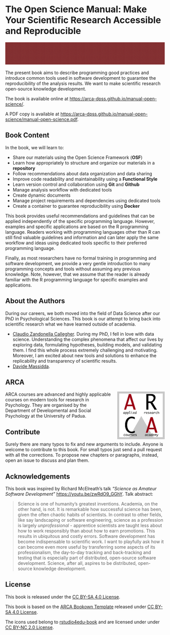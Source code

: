 
<!-- README.md is generated from README.Rmd. Please edit that file -->

# The Open Science Manual: Make Your Scientific Research Accessible and Reproducible

<!-- badges: start -->
<!-- badges: end -->

<img src="assets/images/banner.png" height="70px" width="100%">

The present book aims to describe programming good practices and
introduce common tools used in software development to guarantee the
reproducibility of the analysis results. We want to make scientific
research open-source knowledge development.

The book is available online at
<https://arca-dpss.github.io/manual-open-science/>.

A PDF copy is available at
<https://arca-dpss.github.io/manual-open-science/manual-open-science.pdf>.

## Book Content

In the book, we will learn to:

-   Share our materials using the Open Science Framework (**OSF**)
-   Learn how appropriately to structure and organize our materials in a
    **repository**
-   Follow recommendations about data organization and data sharing
-   Improve code readability and maintainability using a **Functional
    Style**
-   Learn version control and collaboration using **Git** and **Github**
-   Manage analysis workflow with dedicated tools
-   Create dynamic documents
-   Manage project requirements and dependencies using dedicated tools
-   Create a container to guarantee reproducibility using **Docker**

This book provides useful recommendations and guidelines that can be
applied independently of the specific programming language. However,
examples and specific applications are based on the R programming
language. Readers working with programming languages other than R can
still find valuable guidelines and information and can later apply the
same workflow and ideas using dedicated tools specific to their
preferred programming language.

Finally, as most researchers have no formal training in programming and
software development, we provide a very gentle introduction to many
programming concepts and tools without assuming any previous knowledge.
Note, however, that we assume that the reader is already familiar with
the R programming language for specific examples and applications.

## About the Authors

During our careers, we both moved into the field of Data Science after
our PhD in Psychological Sciences. This book is our attempt to bring
back into scientific research what we have learned outside of academia.

-   [Claudio Zandonella
    Callegher](https://claudiozandonella.netlify.app/). During my PhD, I
    fell in love with data science. Understanding the complex phenomena
    that affect our lives by exploring data, formulating hypotheses,
    building models, and validating them. I find this whole process
    extremely challenging and motivating. Moreover, I am excited about
    new tools and solutions to enhance the replicability and
    transparency of scientific results.
-   [Davide Massidda](https://www.linkedin.com/in/davidemassidda/).

## ARCA

<img style = "margin-left: 20px;" align="right" width="150" height="150" src="assets/images/arca-logo.png">

ARCA courses are advanced and highly applicable courses on modern tools
for research in Psychology. They are organised by the Department of
Developmental and Social Psychology at the University of Padua.

## Contribute

Surely there are many typos to fix and new arguments to include. Anyone
is welcome to contribute to this book. For small typos just send a pull
request with all the corrections. To propose new chapters or paragraphs,
instead, open an issue to discuss and plan them.

## Acknowledgements

This book was inspired by Richard McElreath’s talk *“Science as Amateur
Software Development”* <https://youtu.be/zwRdO9_GGhY>. Talk abstract:

> Science is one of humanity’s greatest inventions. Academia, on the
> other hand, is not. It is remarkable how successful science has been,
> given the often chaotic habits of scientists. In contrast to other
> fields, like say landscaping or software engineering, science as a
> profession is largely *unprofessional* - apprentice scientists are
> taught less about how to work responsibly than about how to earn
> promotions. This results in ubiquitous and costly errors. Software
> development has become indispensable to scientific work. I want to
> playfully ask how it can become even more useful by transferring some
> aspects of its professionalism, the day-to-day tracking and
> back-tracking and testing that is especially part of distributed,
> open-source software development. Science, after all, aspires to be
> distributed, open-source knowledge development.

## License

This book is released under the [CC BY-SA 4.0
License](https://creativecommons.org/licenses/by-sa/4.0/).

This book is based on the [ARCA Bookown
Template](https://github.com/arca-dpss/template-bookdown) released under
[CC BY-SA 4.0 License](https://creativecommons.org/licenses/by-sa/4.0/).

The icons used belong to
[rstudio4edu-book](https://rstudio4edu.github.io/rstudio4edu-book/) and
are licensed under under [CC BY-NC 2.0
License](https://creativecommons.org/licenses/by-nc/2.0/).
